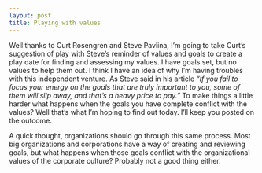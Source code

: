 ```yaml
---
layout: post
title: Playing with values
---
```

Well thanks to Curt Rosengren and Steve Pavlina, I’m going to take Curt’s suggestion of play with Steve’s reminder of values and goals to create a play date for finding and assessing my values. I have goals set, but no values to help them out. I think I have an idea of why I’m having troubles with this independent venture. As Steve said in his article *“If you fail to focus your energy on the goals that are truly important to you, some of them will slip away, and that’s a heavy price to pay.”* To make things a little harder what happens when the goals you have complete conflict with the values? Well that’s what I’m hoping to find out today. I’ll keep you posted on the outcome.

A quick thought, organizations should go through this same process. Most big organizations and corporations have a way of creating and reviewing goals, but what happens when those goals conflict with the organizational values of the corporate culture? Probably not a good thing either.
